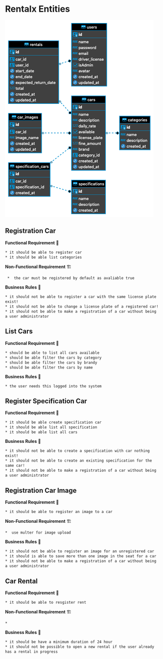 # Rentalx Entities

![diagram](diagram.png)

## Registration Car

  **Functional Requirement**
  🚥

    * it should be able to register car
    * it should be able list categories

  **Non-Functional Requirement**
    🏗

     *  the car must be registered by default as avaliable true

  **Business Rules**
    💼

    * it should not be able to register a car with the same license plate exist!
    * it should not be able to change a license plate of a registered car!
    * it should not be able to make a registration of a car without being a user administrator

## List Cars

  **Functional Requirement**
    🚥

    * should be able to list all cars available
    * should be able filter the cars by category
    * should be able filter the cars by brandy
    * should be able filter the cars by name

  **Business Rules**
    💼

    * the user needs this logged into the system

## Register Specification Car

  **Functional Requirement**
    🚥

    * it should be able create specification car
    * it should be able list all specification
    * it should be able list all cars

  <!-- **Non-Functional Requirement**
    🏗

    *   -->

  **Business Rules**
    💼

    * it should not be able to create a specification with car nothing exist!
    * it should not be able to create an existing specification for the same car!
    * it should not be able to make a registration of a car without being a user administrator

## Registration Car Image

  **Functional Requirement**
  🚥

    * it should be able to register an image to a car

  **Non-Functional Requirement**
    🏗

    *  use multer for image upload

  **Business Rules**
    💼

    * it should not be able to register an image for an unregistered car
    * it should is able to save more than one image in the seat for a car
    * it should not be able to make a registration of a car without being a user administrator

## Car Rental

  **Functional Requirement**
  🚥

    * it should be able to resgister rent
  
  **Non-Functional Requirement**
    🏗

    *  

  **Business Rules**
    💼

    * it should be have a minimum duration of 24 hour
    * it should not be possible to open a new rental if the user already has a rental in progress

<!-- ## Registration Car Image

  **Functional Requirement**
  🚥

    * 

  **Non-Functional Requirement**
    🏗

    *  

  **Business Rules**
    💼

    * 
   -->
